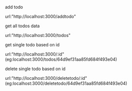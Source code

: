 add todo

url:"http://localhost:3000/addtodo"

get all todos data

url:"http://localhost:3000/todos"

get single todo based on id

url:"http://localhost:3000/:id" (eg:localhost:3000/todos/64d9ef31aa85fd684f493e04)

delete single todo based on id

url:"http://localhost:3000/deletetodo/:id" (eg:localhost:3000/deletetodo/64d9ef31aa85fd684f493e04)
